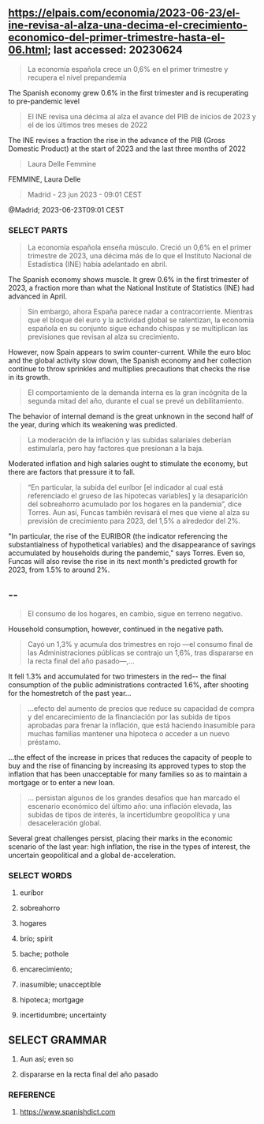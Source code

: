 ## https://elpais.com/economia/2023-06-23/el-ine-revisa-al-alza-una-decima-el-crecimiento-economico-del-primer-trimestre-hasta-el-06.html; last accessed: 20230624

> La economía española crece un 0,6% en el primer trimestre y recupera el nivel prepandemia

The Spanish economy grew 0.6% in the first trimester and is recuperating to pre-pandemic level

> El INE revisa una décima al alza el avance del PIB de inicios de 2023 y el de los últimos tres meses de 2022

The INE revises a fraction the rise in the advance of the PIB (Gross Domestic Product) at the start of 2023 and the last three months of 2022

> Laura Delle Femmine

FEMMINE, Laura Delle

> Madrid - 23 jun 2023 - 09:01 CEST

@Madrid; 2023-06-23T09:01 CEST

### SELECT PARTS

> La economía española enseña músculo. Creció un 0,6% en el primer trimestre de 2023, una décima más de lo que el Instituto Nacional de Estadística (INE) había adelantado en abril.

The Spanish economy shows muscle. It grew 0.6% in the first trimester of 2023, a fraction more than what the National Institute of Statistics (INE) had advanced in April. 

> Sin embargo, ahora España parece nadar a contracorriente. Mientras que el bloque del euro y la actividad global se ralentizan, la economía española en su conjunto sigue echando chispas y se multiplican las previsiones que revisan al alza su crecimiento.

However, now Spain appears to swim counter-current. While the euro bloc and the global activity slow down, the Spanish economy and her collection continue to throw sprinkles and multiplies precautions that checks the rise in its growth.

> El comportamiento de la demanda interna es la gran incógnita de la segunda mitad del año, durante el cual se prevé un debilitamiento. 

The behavior of internal demand is the great unknown in the second half of the year, during which its weakening was predicted. 

> La moderación de la inflación y las subidas salariales deberían estimularla, pero hay factores que presionan a la baja. 

Moderated inflation and high salaries ought to stimulate the economy, but there are factors that pressure it to fall.

> “En particular, la subida del euríbor [el indicador al cual está referenciado el grueso de las hipotecas variables] y la desaparición del sobreahorro acumulado por los hogares en la pandemia”, dice Torres. Aun así, Funcas también revisará el mes que viene al alza su previsión de crecimiento para 2023, del 1,5% a alrededor del 2%.

"In particular, the rise of the EURIBOR (the indicator referencing the substantialness of hypothetical variables) and the disappearance of savings accumulated by households during the pandemic," says Torres. Even so, Funcas will also revise the rise in its next month's predicted growth for 2023, from 1.5% to around 2%.

## --

> El consumo de los hogares, en cambio, sigue en terreno negativo. 

Household consumption, however, continued in the negative path.

> Cayó un 1,3% y acumula dos trimestres en rojo —el consumo final de las Administraciones públicas se contrajo un 1,6%, tras dispararse en la recta final del año pasado—,...

It fell 1.3% and accumulated for two trimesters in the red-- the final consumption of the public administrations contracted 1.6%, after shooting for the homestretch of the past year...

> ...efecto del aumento de precios que reduce su capacidad de compra y del encarecimiento de la financiación por las subida de tipos aprobadas para frenar la inflación, que está haciendo inasumible para muchas familias mantener una hipoteca o acceder a un nuevo préstamo.

...the effect of the increase in prices that reduces the capacity of people to buy and the rise of financing by increasing its approved types to stop the inflation that has been unacceptable for many families so as to maintain a mortgage or to enter a new loan.

> ... persistan algunos de los grandes desafíos que han marcado el escenario económico del último año: una inflación elevada, las subidas de tipos de interés, la incertidumbre geopolítica y una desaceleración global.
 
Several great challenges persist, placing their marks in the economic scenario of the last year: high inflation, the rise in the types of interest, the uncertain geopolitical and a global de-acceleration.

 
### SELECT WORDS

1) euríbor

2) sobreahorro

3) hogares  
 
4) brío; spirit

5) bache; pothole

6) encarecimiento; 

7) inasumible; unacceptible

8) hipoteca; mortgage

9) incertidumbre; uncertainty

## SELECT GRAMMAR

1) Aun así; even so

2) dispararse en la recta final del año pasado


### REFERENCE

1) https://www.spanishdict.com
